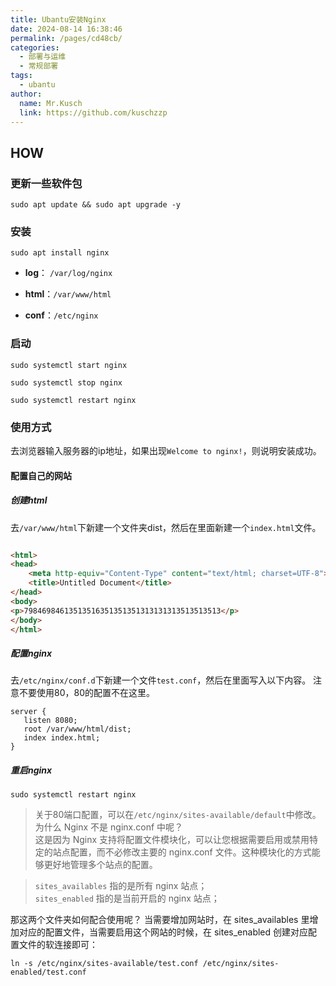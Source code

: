 ```yaml
---
title: Ubantu安装Nginx
date: 2024-08-14 16:38:46
permalink: /pages/cd48cb/
categories:
  - 部署与运维
  - 常规部署
tags:
  - ubantu
author: 
  name: Mr.Kusch
  link: https://github.com/kuschzzp
---
```

## HOW

### 更新一些软件包

```shell
sudo apt update && sudo apt upgrade -y
```

### 安装

```shell
sudo apt install nginx    
```

- **log**： `/var/log/nginx`

- **html**：`/var/www/html`

- **conf**：`/etc/nginx`

### 启动

```shell
sudo systemctl start nginx

sudo systemctl stop nginx

sudo systemctl restart nginx
```

### 使用方式

去浏览器输入服务器的ip地址，如果出现`Welcome to nginx!`，则说明安装成功。

#### 配置自己的网站

##### 创建html

去`/var/www/html`下新建一个文件夹dist，然后在里面新建一个`index.html`文件。

```html

<html>
<head>
    <meta http-equiv="Content-Type" content="text/html; charset=UTF-8">
    <title>Untitled Document</title>
</head>
<body>
<p>79846984613513516351351351313131313513513513</p>
</body>
</html>

```

##### 配置nginx

去`/etc/nginx/conf.d`下新建一个文件`test.conf`，然后在里面写入以下内容。 注意不要使用80，80的配置不在这里。

```shell
server {
   listen 8080;
   root /var/www/html/dist;
   index index.html;
}
```

##### 重启nginx

```shell
sudo systemctl restart nginx
```

> 关于80端口配置，可以在`/etc/nginx/sites-available/default`中修改。  
> 为什么 Nginx 不是 nginx.conf 中呢？  
> 这是因为 Nginx 支持将配置文件模块化，可以让您根据需要启用或禁用特定的站点配置，而不必修改主要的 nginx.conf
> 文件。这种模块化的方式能够更好地管理多个站点的配置。


> `sites_availables` 指的是所有 nginx 站点；  
> `sites_enabled` 指的是当前开启的 nginx 站点；


那这两个文件夹如何配合使用呢？
当需要增加网站时，在 sites_availables 里增加对应的配置文件，当需要启用这个网站的时候，在 sites_enabled 创建对应配置文件的软连接即可：

```shell
ln -s /etc/nginx/sites-available/test.conf /etc/nginx/sites-enabled/test.conf
```
